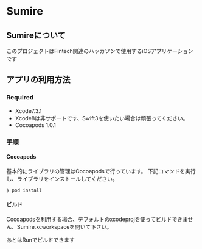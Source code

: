 # Sumire

## Sumireについて

このプロジェクトはFintech関連のハッカソンで使用するiOSアプリケーションです

## アプリの利用方法

### Required

* Xcode7.3.1
 * Xcode8は非サポートです、Swift3を使いたい場合は頑張ってください。
* Cocoapods 1.0.1

### 手順

#### Cocoapods

基本的にライブラリの管理はCocoapodsで行っています。
下記コマンドを実行し、ライブラリをインストールしてください。

```
$ pod install
```

#### ビルド

Cocoapodsを利用する場合、デフォルトのxcodeprojを使ってビルドできません、Sumire.xcworkspaceを開いて下さい。

あとはRunでビルドできます